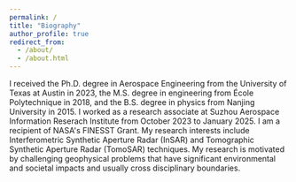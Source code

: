 ```yaml
---
permalink: /
title: "Biography"
author_profile: true
redirect_from: 
  - /about/
  - /about.html
---
```


I received the Ph.D. degree in Aerospace Engineering from the University of Texas at Austin in 2023, the M.S. degree in engineering from École Polytechnique in 2018, and the B.S. degree in physics from Nanjing University in 2015. I worked as a research associate at Suzhou Aerospace Information Reserach Institute from October 2023 to January 2025. I am a recipient of NASA's FINESST Grant. My research interests include Interferometric Synthetic Aperture Radar (InSAR) and Tomographic Synthetic Aperture Radar (TomoSAR) techniques. My research is motivated by challenging geophysical problems that have significant environmental and societal impacts and usually cross disciplinary boundaries.